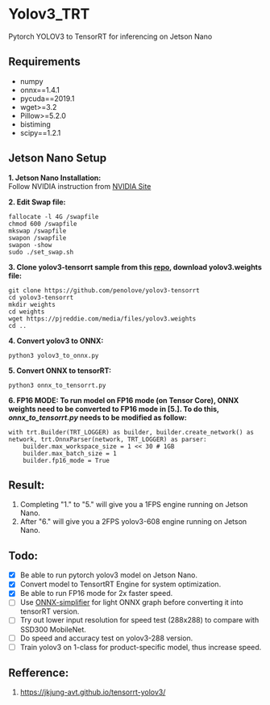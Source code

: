 # Yolov3_TRT
Pytorch YOLOV3 to TensorRT for inferencing on Jetson Nano

## Requirements   
* numpy   
* onnx==1.4.1   
* pycuda==2019.1   
* wget>=3.2   
* Pillow>=5.2.0   
* bistiming   
* scipy==1.2.1   

## Jetson Nano Setup
**1. Jetson Nano Installation:**   
Follow NVIDIA instruction from [NVIDIA Site](https://developer.nvidia.com/embedded/learn/get-started-jetson-nano-devkit)
   
**2. Edit Swap file:**   
```
fallocate -l 4G /swapfile
chmod 600 /swapfile   
mkswap /swapfile 
swapon /swapfile   
swapon -show
sudo ./set_swap.sh
```
**3. Clone yolov3-tensorrt sample from this [repo](https://github.com/penolove/yolov3-tensorrt), download yolov3.weights file:**
```
git clone https://github.com/penolove/yolov3-tensorrt   
cd yolov3-tensorrt
mkdir weights
cd weights 
wget https://pjreddie.com/media/files/yolov3.weights   
cd ..
```   
   
**4. Convert yolov3 to ONNX:**
```
python3 yolov3_to_onnx.py
```   
   
**5. Convert ONNX to tensorRT:**
```
python3 onnx_to_tensorrt.py
```

**6. FP16 MODE: To run model on FP16 mode (on Tensor Core), ONNX weights need to be converted to FP16 mode in [5.]. To do this, *onnx_to_tensorrt.py* needs to be modified as follow:**

```
with trt.Builder(TRT_LOGGER) as builder, builder.create_network() as network, trt.OnnxParser(network, TRT_LOGGER) as parser:
    builder.max_workspace_size = 1 << 30 # 1GB
    builder.max_batch_size = 1
    builder.fp16_mode = True
```  
## Result:
1. Completing "1." to "5." will give you a 1FPS engine running on Jetson Nano.   
2. After "6." will give you a 2FPS yolov3-608 engine running on Jetson Nano.   

## Todo:
- [x] Be able to run pytorch yolov3 model on Jetson Nano.
- [x] Convert model to TensortRT Engine for system optimization.
- [x] Be able to run FP16 mode for 2x faster speed.
- [ ] Use [ONNX-simplifier](https://github.com/daquexian/onnx-simplifier) for light ONNX graph before converting it into tensorRT version.
- [ ] Try out lower input resolution for speed test (288x288) to compare with SSD300 MobileNet.
- [ ] Do speed and accuracy test on yolov3-288 version.
- [ ] Train yolov3 on 1-class for product-specific model, thus increase speed.

## Refference:
1. https://jkjung-avt.github.io/tensorrt-yolov3/



